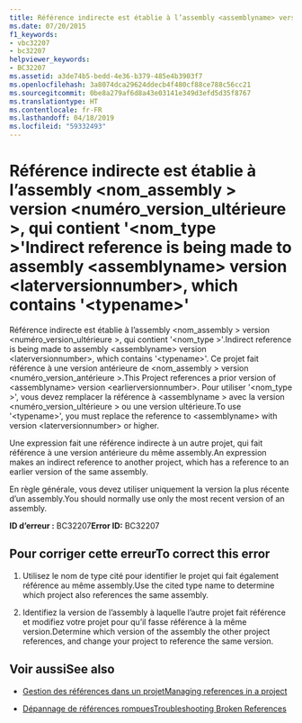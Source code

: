 ```yaml
---
title: Référence indirecte est établie à l’assembly <assemblyname> version <laterversionnumber>, qui contient '<typename>'
ms.date: 07/20/2015
f1_keywords:
- vbc32207
- bc32207
helpviewer_keywords:
- BC32207
ms.assetid: a3de74b5-bedd-4e36-b379-485e4b3903f7
ms.openlocfilehash: 3a8074dca29624ddecb4f480cf88ce788c56cc21
ms.sourcegitcommit: 0be8a279af6d8a43e03141e349d3efd5d35f8767
ms.translationtype: HT
ms.contentlocale: fr-FR
ms.lasthandoff: 04/18/2019
ms.locfileid: "59332493"
---
```

# <a name="indirect-reference-is-being-made-to-assembly-assemblyname-version-laterversionnumber-which-contains-typename"></a><span data-ttu-id="a2a69-102">Référence indirecte est établie à l’assembly \<nom_assembly > version \<numéro_version_ultérieure >, qui contient '\<nom_type >'</span><span class="sxs-lookup"><span data-stu-id="a2a69-102">Indirect reference is being made to assembly \<assemblyname> version \<laterversionnumber>, which contains '\<typename>'</span></span>
<span data-ttu-id="a2a69-103">Référence indirecte est établie à l’assembly \<nom_assembly > version \<numéro_version_ultérieure >, qui contient '\<nom_type >'.</span><span class="sxs-lookup"><span data-stu-id="a2a69-103">Indirect reference is being made to assembly \<assemblyname> version \<laterversionnumber>, which contains '\<typename>'.</span></span> <span data-ttu-id="a2a69-104">Ce projet fait référence à une version antérieure de \<nom_assembly > version \<numéro_version_antérieure >.</span><span class="sxs-lookup"><span data-stu-id="a2a69-104">This Project references a prior version of \<assemblyname> version \<earlierversionnumber>.</span></span> <span data-ttu-id="a2a69-105">Pour utiliser '\<nom_type >', vous devez remplacer la référence à \<assemblyname > avec la version \<numéro_version_ultérieure > ou une version ultérieure.</span><span class="sxs-lookup"><span data-stu-id="a2a69-105">To use '\<typename>', you must replace the reference to \<assemblyname> with version \<laterversionnumber> or higher.</span></span>  
  
 <span data-ttu-id="a2a69-106">Une expression fait une référence indirecte à un autre projet, qui fait référence à une version antérieure du même assembly.</span><span class="sxs-lookup"><span data-stu-id="a2a69-106">An expression makes an indirect reference to another project, which has a reference to an earlier version of the same assembly.</span></span>  
  
 <span data-ttu-id="a2a69-107">En règle générale, vous devez utiliser uniquement la version la plus récente d’un assembly.</span><span class="sxs-lookup"><span data-stu-id="a2a69-107">You should normally use only the most recent version of an assembly.</span></span>  
  
 <span data-ttu-id="a2a69-108">**ID d’erreur :** BC32207</span><span class="sxs-lookup"><span data-stu-id="a2a69-108">**Error ID:** BC32207</span></span>  
  
## <a name="to-correct-this-error"></a><span data-ttu-id="a2a69-109">Pour corriger cette erreur</span><span class="sxs-lookup"><span data-stu-id="a2a69-109">To correct this error</span></span>  
  
1. <span data-ttu-id="a2a69-110">Utilisez le nom de type cité pour identifier le projet qui fait également référence au même assembly.</span><span class="sxs-lookup"><span data-stu-id="a2a69-110">Use the cited type name to determine which project also references the same assembly.</span></span>  
  
2. <span data-ttu-id="a2a69-111">Identifiez la version de l’assembly à laquelle l’autre projet fait référence et modifiez votre projet pour qu’il fasse référence à la même version.</span><span class="sxs-lookup"><span data-stu-id="a2a69-111">Determine which version of the assembly the other project references, and change your project to reference the same version.</span></span>  
  
## <a name="see-also"></a><span data-ttu-id="a2a69-112">Voir aussi</span><span class="sxs-lookup"><span data-stu-id="a2a69-112">See also</span></span>

- [<span data-ttu-id="a2a69-113">Gestion des références dans un projet</span><span class="sxs-lookup"><span data-stu-id="a2a69-113">Managing references in a project</span></span>](/visualstudio/ide/managing-references-in-a-project)

- [<span data-ttu-id="a2a69-114">Dépannage de références rompues</span><span class="sxs-lookup"><span data-stu-id="a2a69-114">Troubleshooting Broken References</span></span>](/visualstudio/ide/troubleshooting-broken-references)
